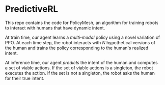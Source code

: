 # PredictiveRL

This repo contains the code for PolicyMesh, an algorithm for training robots to interact with humans that have dynamic intent.

At train time, our agent learns a _multi-modal_ policy using a novel variation of PPO. At each time step, the robot interacts with _N_ hypothetical versions of the human and trains the policy corresponding to the human's realized intent. 

At inference time, our agent _predicts_ the intent of the human and computes a set of viable actions. If the set of viable actions is a singleton, the robot executes the action. If the set is not a singleton, the robot asks the human for their true intent. 
